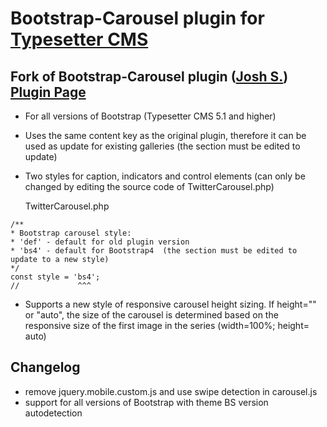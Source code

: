 # Bootstrap-Carousel plugin for [Typesetter CMS](https://github.com/Typesetter/Typesetter) 
## Fork of Bootstrap-Carousel plugin  ([Josh S.](https://github.com/oyejorge)) [Plugin Page](http://www.typesettercms.com/Plugins/232_Bootstrap_Carousel_Gallery)

* For all versions of Bootstrap (Typesetter CMS 5.1 and higher)
* Uses the same content key as the original plugin, therefore it can be used as update for existing galleries (the section must be edited to update)
* Two styles for caption, indicators and control elements (can only be changed by editing the source code of TwitterCarousel.php)

	TwitterCarousel.php
```	
/**
* Bootstrap carousel style: 
* 'def' - default for old plugin version
* 'bs4' - default for Bootstrap4  (the section must be edited to update to a new style)
*/
const style = 'bs4';
//             ^^^ 
```

* Supports a new style of responsive carousel height sizing.
   If height="" or "auto", the size of the carousel is determined based on the responsive size of the first image in the series (width=100%; height= auto)


## Changelog
* remove jquery.mobile.custom.js and use swipe detection in carousel.js 
* support for all versions of Bootstrap with theme BS version autodetection